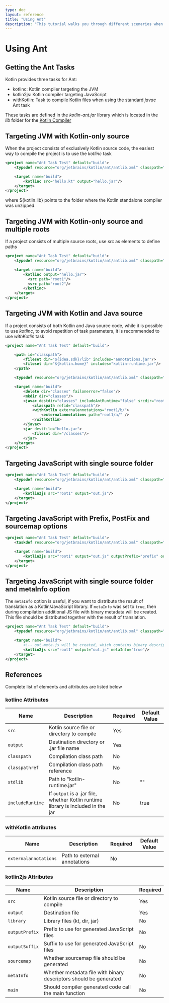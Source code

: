 ```yaml
---
type: doc
layout: reference
title: "Using Ant"
description: "This tutorial walks you through different scenarios when using Ant for building applications that contain Kotlin code"
---
```


# Using Ant

## Getting the Ant Tasks

Kotlin provides three tasks for Ant:

* kotlinc: Kotlin compiler targeting the JVM
* kotlin2js: Kotlin compiler targeting JavaScript
* withKotlin: Task to compile Kotlin files when using the standard *javac* Ant task

These tasks are defined in the *kotlin-ant.jar* library which is located in the *lib* folder for the [Kotlin Compiler]({{site.data.releases.latest.url}})


## Targeting JVM with Kotlin-only source

When the project consists of exclusively Kotlin source code, the easiest way to compile the project is to use the *kotlinc* task

``` xml
<project name="Ant Task Test" default="build">
    <typedef resource="org/jetbrains/kotlin/ant/antlib.xml" classpath="${kotlin.lib}/kotlin-ant.jar"/>

    <target name="build">
        <kotlinc src="hello.kt" output="hello.jar"/>
    </target>
</project>
```

where ${kotlin.lib} points to the folder where the Kotlin standalone compiler was unzipped.

## Targeting JVM with Kotlin-only source and multiple roots

If a project consists of multiple source roots, use *src* as elements to define paths

``` xml
<project name="Ant Task Test" default="build">
    <typedef resource="org/jetbrains/kotlin/ant/antlib.xml" classpath="${kotlin.lib}/kotlin-ant.jar"/>

    <target name="build">
        <kotlinc output="hello.jar">
          <src path="root1"/>
          <src path="root2"/>
        </kotlinc>
    </target>
</project>
```

## Targeting JVM with Kotlin and Java source

If a project consists of both Kotlin and Java source code, while it is possible to use *kotlinc*, to avoid repetition of task parameters, it is
recommended to use *withKotlin* task

``` xml
<project name="Ant Task Test" default="build">

    <path id="classpath">
        <fileset dir="${idea.sdk}/lib" includes="annotations.jar"/>
        <fileset dir="${kotlin.home}" includes="kotlin-runtime.jar"/>
    </path>

    <typedef resource="org/jetbrains/kotlin/ant/antlib.xml" classpath="${kotlin.lib}/kotlin-ant.jar"/>

    <target name="build">
        <delete dir="classes" failonerror="false"/>
        <mkdir dir="classes"/>
        <javac destdir="classes" includeAntRuntime="false" srcdir="root1">
            <classpath refid="classpath"/>
            <withKotlin externalannotations="root1/b/">
                <externalannotations path="root1/a/" />
            </withKotlin>
        </javac>
        <jar destfile="hello.jar">
            <fileset dir="/classes"/>
        </jar>
    </target>
</project>
```


## Targeting JavaScript with single source folder

``` xml
<project name="Ant Task Test" default="build">
    <typedef resource="org/jetbrains/kotlin/ant/antlib.xml" classpath="${kotlin.lib}/kotlin-ant.jar"/>

    <target name="build">
        <kotlin2js src="root1" output="out.js"/>
    </target>
</project>
```

## Targeting JavaScript with Prefix, PostFix and sourcemap options

``` xml
<project name="Ant Task Test" default="build">
    <taskdef resource="org/jetbrains/kotlin/ant/antlib.xml" classpath="${kotlin.lib}/kotlin-ant.jar"/>

    <target name="build">
        <kotlin2js src="root1" output="out.js" outputPrefix="prefix" outputPostfix="postfix" sourcemap="true"/>
    </target>
</project>
```

## Targeting JavaScript with single source folder and metaInfo option

The `metaInfo` option is useful, if you want to distribute the result of translation as a Kotlin/JavaScript library.
If `metaInfo` was set to `true`, then during compilation additional JS file with
binary metadata will be created. This file should be distributed together with the
result of translation.

``` xml
<project name="Ant Task Test" default="build">
    <typedef resource="org/jetbrains/kotlin/ant/antlib.xml" classpath="${kotlin.lib}/kotlin-ant.jar"/>

    <target name="build">
        <!-- out.meta.js will be created, which contains binary descriptors -->
        <kotlin2js src="root1" output="out.js" metaInfo="true"/>
    </target>
</project>
```

## References

Complete list of elements and attributes are listed below

### kotlinc Attributes

| Name | Description | Required | Default Value |
|------|-------------|----------|---------------|
| `src`  | Kotlin source file or directory to compile | Yes |  |
| `output`  | Destination directory or .jar file name | Yes |  |
| `classpath`  | Compilation class path | No |  |
| `classpathref`  | Compilation class path reference | No |  |
| `stdlib`  | Path to "kotlin-runtime.jar" | No | ""  |
| `includeRuntime`  | If `output` is a .jar file, whether Kotlin runtime library is included in the jar | No | true  |


### withKotlin attributes

| Name | Description | Required | Default Value |
|------|-------------|----------|---------------|
| `externalannotations` | Path to external annotations | No |  |


### kotlin2js Attributes

| Name | Description | Required |
|------|-------------|----------|
| `src`  | Kotlin source file or directory to compile | Yes |
| `output`  | Destination file | Yes |
| `library`  | Library files (kt, dir, jar) | No |
| `outputPrefix`  | Prefix to use for generated JavaScript files | No |
| `outputSuffix` | Suffix to use for generated JavaScript files | No |
| `sourcemap`  | Whether sourcemap file should be generated | No |
| `metaInfo`  | Whether metadata file with binary descriptors should be generated | No |
| `main`  | Should compiler generated code call the main function | No |


